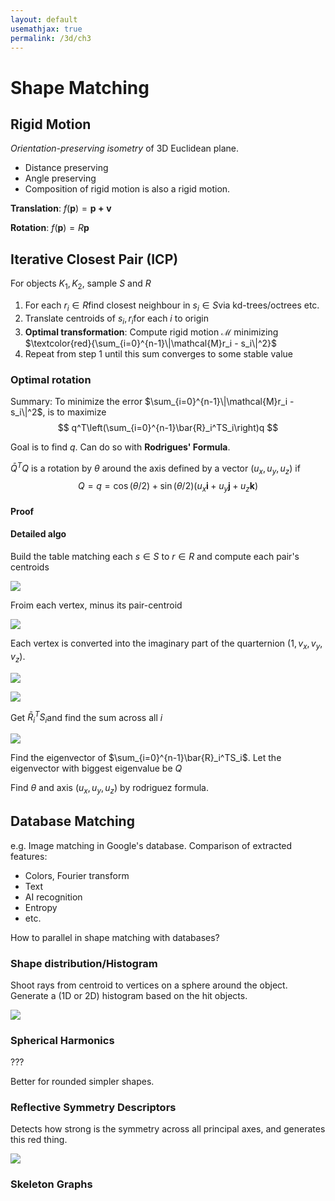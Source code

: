```yaml
---
layout: default
usemathjax: true
permalink: /3d/ch3
---
```


# Shape Matching

## Rigid Motion

*Orientation-preserving isometry* of 3D Euclidean plane.

- Distance preserving
- Angle preserving
- Composition of rigid motion is also a rigid motion.

**Translation**: $f(\mathbf{p}) = \mathbf{p + v}$

**Rotation**: $f(\mathbf{p}) = R\mathbf{p}$

## Iterative Closest Pair (ICP)

For objects $K_1, K_2$, sample $S$ and $R$ 

1. For each $r_i \in R$​​ find closest neighbour in $s_i \in S$​​​​ via kd-trees/octrees etc.
2. Translate centroids of $s_i, r_i$​ for each $i$ to origin
3. **Optimal transformation**: Compute rigid motion $\mathcal{M}$ minimizing $\textcolor{red}{\sum_{i=0}^{n-1}\|\mathcal{M}r_i - s_i\|^2}$​​
4. Repeat from step 1 until this sum converges to some stable value

### Optimal rotation

Summary: To minimize the error $\sum_{i=0}^{n-1}\|\mathcal{M}r_i - s_i\|^2$, is to maximize
$$
q^T\left(\sum_{i=0}^{n-1}\bar{R}_i^TS_i\right)q
$$

Goal is to find $q$​​​. Can do so with **Rodrigues' Formula**.

$\bar{Q}^T Q$ is a rotation by $\theta$ around the axis defined by a vector $(u_x, u_y, u_z)$ if
$$
Q = q = \cos (\theta/2) + \sin (\theta/2)(u_x \mathbf{i} + u_y \mathbf{j} + u_z \mathbf{k})
$$

#### Proof

#### Detailed algo

Build the table matching each $s \in S$ to $r \in R$​ and compute each pair's centroids

 ![](/notes-blog/assets/img/3d/icp1.png)

Froim each vertex, minus its pair-centroid

 ![](/notes-blog/assets/img/3d/icp2.png)

Each vertex is converted into the imaginary part of the quarternion $(1, v_x, v_y, v_z)$.

 ![](/notes-blog/assets/img/3d/qconv.png)

 ![](/notes-blog/assets/img/3d/icp3.png)

Get $\bar{R}_i^TS_i$​ and find the sum across all $i$

 ![](/notes-blog/assets/img/3d/icp4.png)

Find the eigenvector of $\sum_{i=0}^{n-1}\bar{R}_i^TS_i$. Let the eigenvector with biggest eigenvalue be $Q$

Find $\theta$​ and axis $(u_x, u_y, u_z)$ by rodriguez formula.

## Database Matching

e.g. Image matching in Google's database. Comparison of extracted features:

- Colors, Fourier transform
- Text
- AI recognition
- Entropy
- etc.

How to parallel in shape matching with databases?

### Shape distribution/Histogram

Shoot rays from centroid to vertices on a sphere around the object. Generate a (1D or 2D) histogram based on the hit objects.

![](/notes-blog/assets/img/3d/histogram.png)

### Spherical Harmonics

???

Better for rounded simpler shapes.

### Reflective Symmetry Descriptors

Detects how strong is the symmetry across all principal axes, and generates this red thing.

![](/notes-blog/assets/img/3d/symmetry.png)

### Skeleton Graphs
